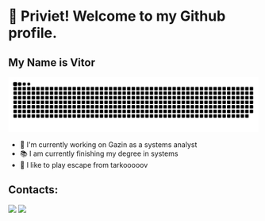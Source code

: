 
  # 👋 Priviet! Welcome to my Github profile.
## My Name is Vitor

![Snake animation](https://github.com/alexmpereira/alexmpereira/blob/output/github-contribution-grid-snake.svg)

- 🔭 I'm currently working on Gazin <Tech> as a systems analyst
- 📚 I am currently finishing my degree in systems
- 👾 I like to play escape from tarkooooov

          
## Contacts:

<div>
<a href="https://instagram.com/vitor_lgarcia" target="_blank"><img src="https://img.shields.io/badge/-Instagram-%23E4405F?style=for-the-badge&logo=instagram&logoColor=white" target="_blank"></a>
<a href = "mailto:lvitor2424@gmail.com"><img src="https://img.shields.io/badge/Gmail-D14836?style=for-the-badge&logo=gmail&logoColor=white" target="_blank"></a>
  
  
